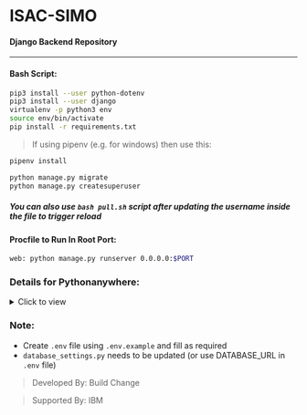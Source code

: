 # ISAC-SIMO
#### Django Backend Repository
---
#### Bash Script:
```sh
pip3 install --user python-dotenv
pip3 install --user django
virtualenv -p python3 env
source env/bin/activate
pip install -r requirements.txt
```
>If using pipenv (e.g. for windows) then use this:
```sh
pipenv install
```
```sh
python manage.py migrate
python manage.py createsuperuser
```
##### You can also use ``` bash pull.sh ``` script after updating the username inside the file to trigger reload

#### Procfile to Run In Root Port:
```sh
web: python manage.py runserver 0.0.0.0:$PORT
```

### Details for Pythonanywhere:
<details>
    <summary>Click to view</summary>

#### Useful .bashrc Alias for the project if hosted in Pythonanywhere:

<details>
    <summary>Click to view</summary>

```sh
alias toenv="cd /home/{{username}}/isac && source env/bin/activate"

alias server.log="cd /var/log && tail -f {{username}}.pythonanywhere.com.server.log"
alias error.log="cd /var/log && tail -f {{username}}.pythonanywhere.com.error.log"
alias access.log="cd /var/log && tail -f {{username}}.pythonanywhere.com.access.log"

alias server.up="toenv && sed -i 's/MAINTENANCE=True/MAINTENANCE=False/g' .env && touch /var/www/{{username}}_pythonanywhere_com_wsgi.py"
alias server.down="toenv && sed -i 's/MAINTENANCE=False/MAINTENANCE=True/g' .env && touch /var/www/{{username}}_pythonanywhere_com_wsgi.py"

alias reload="touch /var/www/{{username}}_pythonanywhere_com_wsgi.py"
```

</details>

#### Pythonanywhere wsgi.py:

<details>
    <summary>Click to view</summary>

```python
import os
import sys
from dotenv import load_dotenv

project_home = u'/home/{{username}}/isac'
if project_home not in sys.path:
    sys.path.insert(0, project_home)

load_dotenv(os.path.join(project_home, '.env'))

os.environ['DJANGO_SETTINGS_MODULE'] = 'isac_simo.settings'

from django.core.wsgi import get_wsgi_application
from django.contrib.staticfiles.handlers import StaticFilesHandler
application = StaticFilesHandler(get_wsgi_application())
```

</details>

#### Static Files:

<details>
    <summary>Click to view</summary>

| URL           | Directory                      |
| ------------- |:------------------------------:|
| /static/      | /home/{{username}}/isac/static |
| /media/       | /home/{{username}}/isac/media  |

</details>

#### If Static Files that does not exist e.g. https://example.com/static/bad-directory keeps throwing unhandled error use this temporary fix:

<details>
    <summary>Click to view</summary>

Inside ```env/lib/python3.7/site-packages/django/core/handlers/base.py``` find ```get_response``` without leading underscore and change it to as below:

```python
from django.shortcuts import render

def get_response(self, request):
    """Return an HttpResponse object for the given HttpRequest."""
    # Setup default url resolver for this thread
    set_urlconf(settings.ROOT_URLCONF)
    try:
        response = self._middleware_chain(request)

        response._closable_objects.append(request)

        # If the exception handler returns a TemplateResponse that has not
        # been rendered, force it to be rendered.
        if not getattr(response, 'is_rendered', True) and callable(getattr(response, 'render', None)):
            response = response.render()

        if response.status_code == 404:
            logger.warning(
                'Not Found: %s', request.path,
                extra={'status_code': 404, 'request': request},
            )

        return response
    except:
        return render(request, '404.html', status=404)
```

</details>

</details>

### Note:
- Create ``` .env ``` file using ``` .env.example ``` and fill as required
- ``` database_settings.py ``` needs to be updated (or use DATABASE_URL in ``` .env ``` file)


> Developed By: Build Change

> Supported By: IBM